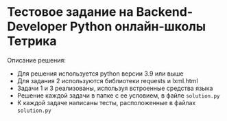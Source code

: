 # Тестовое задание  на Backend-Developer Python онлайн-школы Тетрика
Описание решения:
- Для решения используется python версии 3.9 или выше
- Для задания 2 используются библиотеки requests и lxml.html
- Задачи 1 и 3 реализованы, используя встроенные средства языка
- Решение каждой задачи в папке с ее условием, в файле `solution.py`
- К каждой задаче написаны тесты, расположенные в файлах `solution.py`
